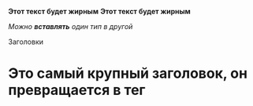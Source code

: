 **Этот текст будет жирным**
__Этот текст будет жирным__

_Можно **вставлять** один тип в другой_

Заголовки
# Это самый крупный заголовок, он превращается в тег <h1>
## <h2>
### <h3>
#### <h4>
##### <h5>
###### <h6>